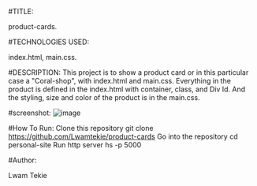 #TITLE:
 
 product-cards.

#TECHNOLOGIES USED:

index.html, main.css.


#DESCRIPTION:
  This project is to show a product card or in this particular case a "Coral-shop", with index.html and main.css. Everything in the product is defined in the index.html with container, class, and Div Id. And the styling, size and color of the product is in the main.css.

  #screenshot:
  ![image](https://raw.githubusercontent.com/Lwamtekie/product-cards/master/screenshot/screencapture-127-0-0-1-8082-2019-05-18-12_05_01.png)

  #How To Run:
  Clone this repository
  git clone https://github.com/Lwamtekie/product-cards
  Go into the repository cd personal-site Run http server hs -p 5000

  #Author:
  
  Lwam Tekie 



